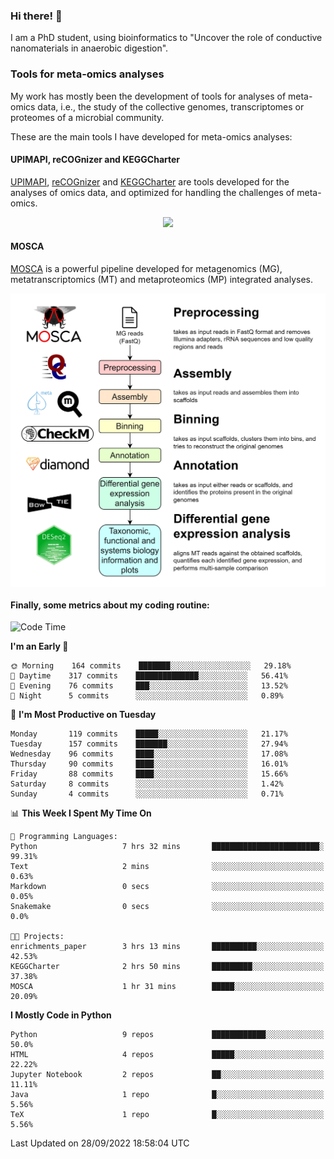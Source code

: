 ### Hi there! 👋

I am a PhD student, using bioinformatics to "Uncover the role of conductive nanomaterials in anaerobic digestion".

### Tools for meta-omics analyses

My work has mostly been the development of tools for analyses of meta-omics data, i.e., the study of the collective genomes, transcriptomes or proteomes of a microbial community.

These are the main tools I have developed for meta-omics analyses:

#### UPIMAPI, reCOGnizer and KEGGCharter

[UPIMAPI](https://github.com/iquasere/UPIMAPI), [reCOGnizer](https://github.com/iquasere/reCOGnizer) and [KEGGCharter](https://github.com/iquasere/KEGGCharter) are tools developed for the analyses of omics data, and optimized for handling the challenges of meta-omics.

<p align="center">
    <img src="assets/annotation_paper.png">
</p>

#### MOSCA

[MOSCA](https://github.com/iquasere/MOSCA) is a powerful pipeline developed for metagenomics (MG), metatranscriptomics (MT) and metaproteomics (MP) integrated analyses.

<p align="center">
    <img src="assets/mosca_workflow.png" align="center" width="700">
</p>


#### Finally, some metrics about my coding routine:

<!--START_SECTION:waka-->
![Code Time](http://img.shields.io/badge/Code%20Time-348%20hrs%2051%20mins-blue)

**I'm an Early 🐤** 

```text
🌞 Morning    164 commits    ███████░░░░░░░░░░░░░░░░░░   29.18% 
🌆 Daytime    317 commits    ██████████████░░░░░░░░░░░   56.41% 
🌃 Evening    76 commits     ███░░░░░░░░░░░░░░░░░░░░░░   13.52% 
🌙 Night      5 commits      ░░░░░░░░░░░░░░░░░░░░░░░░░   0.89%

```
📅 **I'm Most Productive on Tuesday** 

```text
Monday       119 commits    █████░░░░░░░░░░░░░░░░░░░░   21.17% 
Tuesday      157 commits    ███████░░░░░░░░░░░░░░░░░░   27.94% 
Wednesday    96 commits     ████░░░░░░░░░░░░░░░░░░░░░   17.08% 
Thursday     90 commits     ████░░░░░░░░░░░░░░░░░░░░░   16.01% 
Friday       88 commits     ████░░░░░░░░░░░░░░░░░░░░░   15.66% 
Saturday     8 commits      ░░░░░░░░░░░░░░░░░░░░░░░░░   1.42% 
Sunday       4 commits      ░░░░░░░░░░░░░░░░░░░░░░░░░   0.71%

```


📊 **This Week I Spent My Time On** 

```text
💬 Programming Languages: 
Python                   7 hrs 32 mins       ████████████████████████░   99.31% 
Text                     2 mins              ░░░░░░░░░░░░░░░░░░░░░░░░░   0.63% 
Markdown                 0 secs              ░░░░░░░░░░░░░░░░░░░░░░░░░   0.05% 
Snakemake                0 secs              ░░░░░░░░░░░░░░░░░░░░░░░░░   0.0%

🐱‍💻 Projects: 
enrichments_paper        3 hrs 13 mins       ██████████░░░░░░░░░░░░░░░   42.53% 
KEGGCharter              2 hrs 50 mins       █████████░░░░░░░░░░░░░░░░   37.38% 
MOSCA                    1 hr 31 mins        █████░░░░░░░░░░░░░░░░░░░░   20.09%

```

**I Mostly Code in Python** 

```text
Python                   9 repos             ████████████░░░░░░░░░░░░░   50.0% 
HTML                     4 repos             █████░░░░░░░░░░░░░░░░░░░░   22.22% 
Jupyter Notebook         2 repos             ██░░░░░░░░░░░░░░░░░░░░░░░   11.11% 
Java                     1 repo              █░░░░░░░░░░░░░░░░░░░░░░░░   5.56% 
TeX                      1 repo              █░░░░░░░░░░░░░░░░░░░░░░░░   5.56%

```



 Last Updated on 28/09/2022 18:58:04 UTC
<!--END_SECTION:waka-->
